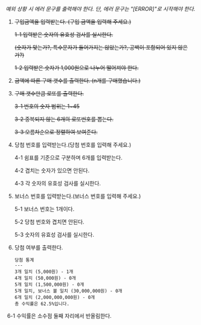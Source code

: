 *예외 상황 시 에러 문구를 출력해야 한다. 단, 에러 문구는 "[ERROR]"로 시작해야 한다.*

1. ~~구입금액을 입력받는다. (구입 금액을 입력해 주세요.)~~

   ~~1-1 입력받은 숫자의 유효성 검사를 실시한다.~~

   ~~(숫자가 맞는가?, 특수문자가 들어가지는 않았는가?, 공백이 포함되어 있지 않은가?)~~

   ~~1-2 입력받은 숫자가 1,000원으로 나누어 떨어져야 한다.~~

2. ~~금액에 따른 구매 갯수를 출력한다. (n개를 구매했습니다.)~~

3. ~~구매 갯수만큼 로또를 출력한다.~~

   ~~3-1 번호의 숫자 범위는 1~45~~

   ~~3-2 중복되지 않는 6개의 로또번호를 뽑는다.~~

   ~~3-3 오름차순으로 정렬하여 보여준다.~~

4. 당첨 번호를 입력받는다.(당첨 번호를 입력해 주세요.)

   4-1 쉼표를 기준으로 구분하며 6개를 입력받는다.

   4-2 겹치는 숫자가 있으면 안된다.

   4-3 각 숫자의 유효성 검사를 실시한다.

5. 보너스 번호를 입력받는다.(보너스 번호를 입력해 주세요.)

   5-1 보너스 번호는 1개이다.

   5-2 당첨 번호와 겹치면 안된다.

   5-3 숫자의 유효성 검사를 실시한다.

6. 당첨 여부를 출력한다.

   ```
   당첨 통계
   ---
   3개 일치 (5,000원) - 1개
   4개 일치 (50,000원) - 0개
   5개 일치 (1,500,000원) - 0개
   5개 일치, 보너스 볼 일치 (30,000,000원) - 0개
   6개 일치 (2,000,000,000원) - 0개
   총 수익률은 62.5%입니다.
   ```

​	6-1 수익률은 소수점 둘째 자리에서 반올림한다.